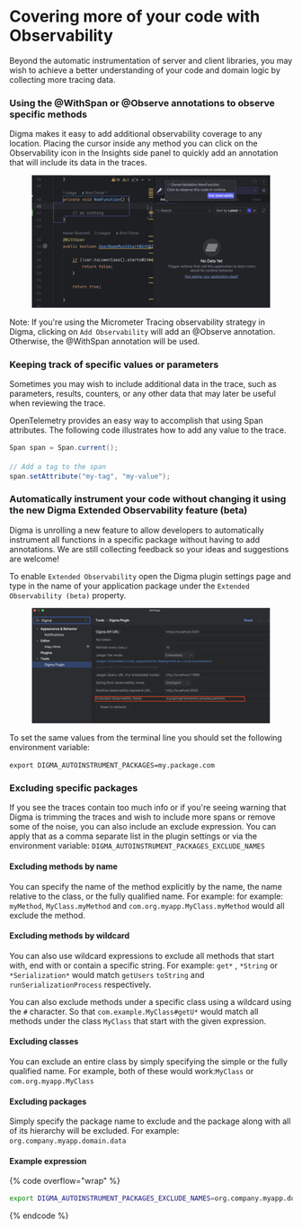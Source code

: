 # Covering more of your code with Observability

Beyond the automatic instrumentation of server and client libraries, you may wish to achieve a better understanding of your code and domain logic by collecting more tracing data.

### Using the @WithSpan or @Observe annotations to observe specific methods&#x20;

Digma makes it easy to add additional observability coverage to any location. Placing the cursor inside any method you can click on the Observability icon in the Insights side panel to quickly add an annotation that will include its data in the traces.

<figure><img src="../../../.gitbook/assets/image (1) (1) (1) (1) (1) (1) (1) (1).png" alt=""><figcaption></figcaption></figure>

Note: If you're using the Micrometer Tracing observability strategy in Digma, clicking on `Add Observability` will add an @Observe annotation. Otherwise, the @WithSpan annotation will be used.

### Keeping track of specific values or parameters

Sometimes you may wish to include additional data in the trace, such as parameters, results, counters, or any other data that may later be useful when reviewing the trace.&#x20;

OpenTelemetry provides an easy way to accomplish that using Span attributes.  The following code illustrates how to add any value to the trace.

```java
Span span = Span.current();

// Add a tag to the span
span.setAttribute("my-tag", "my-value");
```

### Automatically instrument your code without changing it using the new Digma Extended Observability feature (beta)

Digma is unrolling a new feature to allow developers to automatically instrument all functions in a specific package without having to add annotations. We are still collecting feedback so your ideas and suggestions are welcome!&#x20;

To enable `Extended Observability` open the Digma plugin settings page and type in the name of your application package under the `Extended Observability (beta)` property.

<figure><img src="../../../.gitbook/assets/image (3) (1).png" alt=""><figcaption></figcaption></figure>

To set the same values from the terminal line you should set the following environment variable:

`export DIGMA_AUTOINSTRUMENT_PACKAGES=my.package.com`

### Excluding specific packages

If you see the traces contain too much info or if you're seeing warning that Digma is trimming the traces and wish to include more spans or remove some of the noise, you can also include an exclude expression. You can apply that as a comma separate list in the plugin settings or via the environment variable: `DIGMA_AUTOINSTRUMENT_PACKAGES_EXCLUDE_NAMES`

#### Excluding  methods by name

You can specify the name of the method explicitly by the name, the name relative to the class, or the fully qualified name. For example:  for example: `myMethod`, `MyClass.myMethod` and `com.org.myapp.MyClass.myMethod` would all exclude the method.

#### Excluding  methods by wildcard

You can also use wildcard expressions to exclude all methods that start with, end with or contain a specific string. For example: `get*` , `*String` or `*Serialization*`  would match `getUsers` `toString` and `runSerializationProcess` respectively.

You can also exclude methods under a specific class using a wildcard using the `#` character.  So that `com.example.MyClass#getU*` would match all methods under the class `MyClass` that start with the given expression.

#### Excluding  classes

You can exclude an entire class by simply specifying the simple or the fully qualified name. For example, both of these would work:`MyClass` or `com.org.myapp.MyClass`

#### Excluding packages

Simply specify the package name to exclude and the package along with all of its hierarchy will be excluded. For example: `org.company.myapp.domain.data`

#### Example expression

{% code overflow="wrap" %}
```bash
export DIGMA_AUTOINSTRUMENT_PACKAGES_EXCLUDE_NAMES=org.company.myapp.domain.data,MyClass#get*,*toString
```
{% endcode %}









